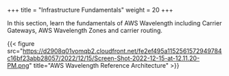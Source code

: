 +++
title = "Infrastructure Fundamentals"
weight = 20
+++

In this section, learn the fundamentals of AWS Wavelength including Carrier Gateways, AWS Wavelength Zones and carrier routing.

{{< figure src="https://d2908q01vomqb2.cloudfront.net/fe2ef495a1152561572949784c16bf23abb28057/2022/12/15/Screen-Shot-2022-12-15-at-12.11.20-PM.png" title="AWS Wavelength Reference Architecture" >}}
